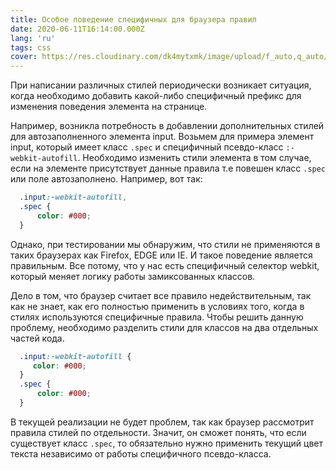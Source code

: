 ```yaml
---
title: Особое поведение специфичных для браузера правил
date: 2020-06-11T16:14:00.000Z
lang: 'ru'
tags: css
cover: https://res.cloudinary.com/dk4mytxmk/image/upload/f_auto,q_auto/v1596132450/website/browsers_vwlird.jpg
---
```

При написании различных стилей периодически возникает ситуация, когда необходимо добавить какой-либо специфичный префикс для изменения поведения элемента на странице.

Например, возникла потребность в добавлении дополнительных стилей для автозаполненного элемента input. Возьмем для примера элемент input, который имеет класс <code>.spec</code> и специфичный псевдо-класс <code>:-webkit-autofill</code>. Необходимо изменить стили элемента в том случае, если на элементе присутствует данные правила т.е повешен класс <code>.spec</code> или поле автозаполнено. Например, вот так:

```css
  .input:-webkit-autofill,
  .spec {
      color: #000;
  }
```
Однако, при тестировании мы обнаружим, что стили не применяются в таких браузерах как Firefox, EDGE или IE. И такое поведение является правильным. Все потому, что у нас есть специфичный селектор webkit, который меняет логику работы замиксованных классов. 

Дело в том, что браузер считает все правило недействительным, так как не знает, как его полностью применить в условиях того, когда в стилях используются специфичные правила. 
Чтобы решить данную проблему, необходимо разделить стили для классов на два отдельных частей кода.

```css
  .input:-webkit-autofill {
     color: #000;
  }
  .spec {
      color: #000;
  }
```

В текущей реализации не будет проблем, так как браузер рассмотрит правила стилей по отдельности. Значит, он сможет понять, что если существует класс <code>.spec</code>, то обязательно нужно применить текущий цвет текста независимо от работы специфичного псевдо-класса.